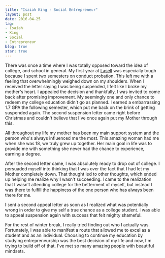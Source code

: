 ```yaml
---
title: "Isaiah King - Social Entrepreneur"
layout: post
date: 2016-04-25
tag:
- Isaiah
- King
- Social
- Entrepreneur
blog: true
star: true
---
```


There was once a time where I was totally opposed toward the idea of college,
and school in general. My first year at [Lasell](http://lasell.edu) was especially tough because I
spent two semesters on conduct probation. This left me with a feeling that
overwhelmingly weighed down on my shoulders. When I received the letter saying I
was being suspended, I felt like I broke my mother's heart. I appealed the
decision and thankfully, I was invited to come back after promising improvement.
My seemingly one and only chance to redeem my college education didn't go as
planned. I earned a embarrassing 1.7 GPA the following semester, which put me
back on the brink of getting suspended again. The second suspension letter came
right before Christmas and couldn't believe that I've once again put my Mother
through this.

All throughout my life my mother has been my main support system and the person
who's always influenced me the most. This amazing woman had me when she was 18,
we truly grew up together. Her main goal in life was to provide me with something
she never had the chance to experience, earning a degree.

After the second letter came, I was absolutely ready to drop out of college. I
persuaded myself into thinking that I was over the fact that I had let my Mother
completely down. That thought led to other thoughts, which ended up helping me
realize why I wasn't succeeding. I came to the realization that I wasn't attending
college for the betterment of myself, but instead I was there to fulfill the
happiness of the one person who has always been there for me.

I sent a second appeal letter as soon as I realized what was potentially wrong
in order to give my self a true chance as a college student. I was able to appeal
suspension again with success that felt mighty shameful.

For the rest of winter break, I really tried finding out who I actually was.
Fortunately, I was able to manifest a route that allowed me to excel as a student
and as an individual. Choosing to continue my education by studying entrepreneurship
was the best decision of my life and now, I'm trying to build off of that. I've
met so many amazing people with beautiful mindsets.
